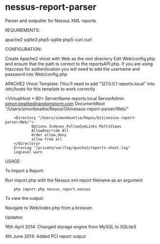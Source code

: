 nessus-report-parser
====================

Parser and outputter for Nessus XML reports

REQUIREMENTS:

apache2
sqlite3
php5-sqlite
php5-curl
curl


CONFIGURATION:

Create Apache2 vhost with Web as the root directory
Edit Web/config.php and ensure that the path is correct to the reportsAPI.php.
If you are using htaccess for authentication you will need to add the username and password into Web/config.php

APACHE2 Vhost Template: (You'll need to add "127.0.0.1  reports.local" into /etc/hosts for this template to work correctly

<VirtualHost *:80>
        ServerName reports.local
        ServerAdmin simon.beattie@randomstorm.com
        DocumentRoot "/Users/simonbeattie/Repos/Git/nessus-report-parser/Web/"

        <Directory "/Users/simonbeattie/Repos/Git/nessus-report-parser/Web/">
                Options Indexes FollowSymLinks MultiViews
                AllowOverride All
                Order allow,deny
                allow from all
        </Directory>
        ErrorLog "/private/var/log/apache2/reports-vhost.log"
        LogLevel warn
</VirtualHost>


USAGE:

To Import a Report:

Run import.php with the Nessus xml report filename as an argument

        php import.php nessus_report.nessus

To view the output:

Navigate to Web/index.php from a browser.

Updates:

16th April 2014:
    Changed storage engine from MySQL to SQLite3

4th June 2014:
    Added PCI report output

